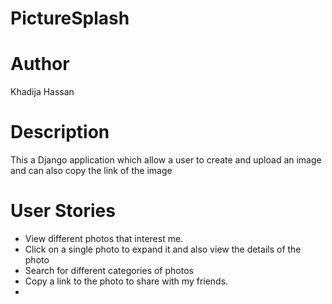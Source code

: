 # PictureSplash

# Author
Khadija Hassan

# Description
This a Django application which allow a user to create and upload an image and can also copy the link of the image

# User Stories
* View different photos that interest me.
* Click on a single photo to expand it and also view the details of the photo
* Search for different categories of photos
* Copy a link to the photo to share with my friends.
* 